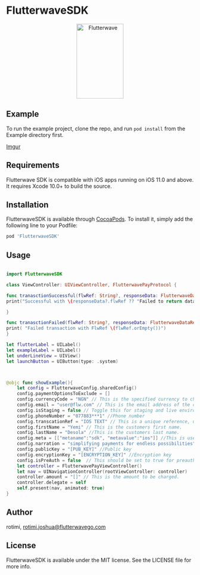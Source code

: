 # FlutterwaveSDK

<p align="center">
    <img title="Flutterwave" height="200" src="https://flutterwave.com/images/logo-colored.svg" width="50%"/>
</p>

## Example

To run the example project, clone the repo, and run `pod install` from the Example directory first.

[Imgur](https://i.imgur.com/NTj6IpL.png)

## Requirements
Flutterwave SDK is compatible with iOS apps running on iOS 11.0 and above. It requires Xcode 10.0+ to build the source.


## Installation

FlutterwaveSDK is available through [CocoaPods](https://cocoapods.org). To install
it, simply add the following line to your Podfile:

```ruby
pod 'FlutterwaveSDK'
```

## Usage

```swift

import FlutterwaveSDK

class ViewController: UIViewController, FlutterwavePayProtocol {

func tranasctionSuccessful(flwRef: String?, responseData: FlutterwaveDataResponse?) {
print("Successful with \(responseData?.flwRef ?? "Failed to return data")")

}

func tranasctionFailed(flwRef: String?, responseData: FlutterwaveDataResponse?) {
print( "Failed transaction with FlwRef \(flwRef.orEmpty())")
}

let flutterLabel = UILabel()
let exampleLabel = UILabel()
let underLineView = UIView()
let launchButton = UIButton(type: .system)



@objc func showExample(){
    let config = FlutterwaveConfig.sharedConfig()
    config.paymentOptionsToExclude = []
    config.currencyCode = "NGN" // This is the specified currency to charge in.
    config.email = "user@flw.com" // This is the email address of the customer
    config.isStaging = false // Toggle this for staging and live environment
    config.phoneNumber = "077883***1" //Phone number
    config.transcationRef = "IOS TEXT" // This is a unique reference, unique to the particular transaction being carried out. It is generated when it is not provided by the merchant for every transaction.
    config.firstName = "Yemi" // This is the customers first name.
    config.lastName = "Desola" //This is the customers last name.
    config.meta = [["metaname":"sdk", "metavalue":"ios"]] //This is used to include additional payment information
    config.narration = "simplifying payments for endless possibilities"
    config.publicKey = "[PUB_KEY]" //Public key
    config.encryptionKey = "[ENCRYPTION_KEY]" //Encryption key
    config.isPreAuth = false  // This should be set to true for preauthoize card transactions
    let controller = FlutterwavePayViewController()
    let nav = UINavigationController(rootViewController: controller)
    controller.amount = "[]" // This is the amount to be charged.
    controller.delegate = self
    self.present(nav, animated: true)
}

```

## Author

rotimi, rotimi.joshua@flutterwavego.com

## License

FlutterwaveSDK is available under the MIT license. See the LICENSE file for more info.
